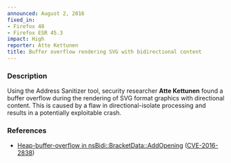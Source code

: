 ```yaml
---
announced: August 2, 2016
fixed_in:
- Firefox 48
- Firefox ESR 45.3
impact: High
reporter: Atte Kettunen
title: Buffer overflow rendering SVG with bidirectional content
---
```


<h3>Description</h3>

<p>Using the Address Sanitizer tool, security researcher <strong>Atte Kettunen</strong>
found a buffer overflow during the rendering of SVG format graphics with directional
content. This is caused by a flaw in directional-isolate processing and results in a
potentially exploitable crash.

</p>

<h3>References</h3>

<ul>
  <li><a href="https://bugzilla.mozilla.org/show_bug.cgi?id=1279814">
        Heap-buffer-overflow in nsBidi::BracketData::AddOpening</a>
(<a href="http://cve.mitre.org/cgi-bin/cvename.cgi?name=CVE-2016-2838"
class="ex-ref">CVE-2016-2838</a>)</li>
</ul>

